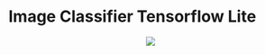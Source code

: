 # Image Classifier Tensorflow Lite
 
 
  <p align="center">
  <img  src="https://media.giphy.com/media/h7XzUYKEjdmDlZsCDH/giphy.gif">
</p>

<p align = "center>
            <h1>You can download this app from here :</h1> https://bit.ly/2Uppvy9
            </p>
